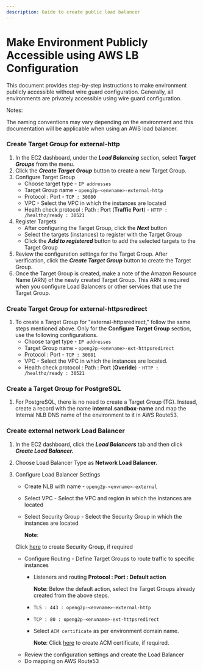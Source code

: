 ```yaml
---
description: Guide to create public load balancer
---
```


# Make Environment Publicly Accessible using AWS LB Configuration

This document provides step-by-step instructions to make environment publicly accessible without wire guard configuration. Generally, all environments are privately accessible using wire guard configuration.

Notes:

The naming conventions may vary depending on the environment and this documentation will be applicable when using an AWS load balancer.

### Create Target Group for external-**http** <a href="#creating-target-group-for-openg2p-external-http" id="creating-target-group-for-openg2p-external-http"></a>

1. In the EC2 dashboard, under the _**Load Balancing**_ section, select _**Target Groups**_ from the menu.
2. Click the _**Create Target Group**_ button to create a new Target Group.
3. Configure Target Group
   * Choose target type - `IP addresses`
   * Target Group name - `openg2p-<envname>-external-http`
   * Protocol : Port - `TCP : 30080`
   * VPC - Select the VPC in which the instances are located
   * Health check protocol : Path : Port (**Traffic Port**) - `HTTP : /healthz/ready : 30521`
4. Register Targets
   * After configuring the Target Group, click the _**Next**_ button
   * Select the targets (instances) to register with the Target Group
   * Click the _**Add to registered**_ button to add the selected targets to the Target Group
5. Review the configuration settings for the Target Group. After verification, click the _**Create Target Group**_ button to create the Target Group.
6. Once the Target Group is created, make a note of the Amazon Resource Name (ARN) of the newly created Target Group. This ARN is required when you configure Load Balancers or other services that use the Target Group.

### Create Target Group for external-**httpsredirect** <a href="#creating-target-group-for-openg2p-external-httpsredirect" id="creating-target-group-for-openg2p-external-httpsredirect"></a>

1. To create a Target Group for "external-httpsredirect," follow the same steps mentioned above. Only for the **Configure Target Group** section, use the following configurations.
   * Choose target type - `IP addresses`
   * Target Group name - `openg2p-<envname>-ext-httpsredirect`
   * Protocol : Port - `TCP : 30081`
   * VPC - Select the VPC in which the instances are located.
   * Health check protocol : Path : Port (**Overide**) - `HTTP : /healthz/ready : 30521`

### Create a Target Group for PostgreSQL <a href="#creating-a-target-group-for-postgresql" id="creating-a-target-group-for-postgresql"></a>

1. For PostgreSQL, there is no need to create a Target Group (TG). Instead, create a record with the name **internal.sandbox-name** and map the Internal NLB DNS name of the environment to it in AWS Route53.

### Create external n**etwork Load Balancer** <a href="#creating-external-network-load-balancer" id="creating-external-network-load-balancer"></a>

1. In the EC2 dashboard, click the _**Load Balancers**_ tab and then click _**Create Load Balancer.**_
2. Choose Load Balancer Type as **Network Load Balancer.**
3.  Configure Load Balancer Settings

    * Create NLB with name - `openg2p-<envname>-external`
    * Select VPC - Select the VPC and region in which the instances are located
    *   Select Security Group - Select the Security Group in which the instances are located

        &#x20;**Note**:

    &#x20;      Click [here](create-security-group-on-aws.md) to create Security Group, if required

    * Configure Routing - Define Target Groups to route traffic to specific instances
      *   Listeners and routing **Protocol : Port : Default action**

          **Note**: Below the default action, select the Target Groups already created from the above steps.
      * `TLS : 443 : openg2p-<envname>-external-http`
      * `TCP : 80 : openg2p-<envname>-ext-httpsredirect`
      *   Select `ACM certificate` as per environment domain name.

          **Note**: Click [here](create-acm-certificate-on-aws.md) to create ACM certificate, if required.
    * Review the configuration settings and create the Load Balancer
    * Do mapping on AWS Route53

